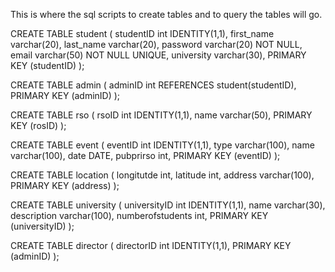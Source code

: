 This is where the sql scripts to create tables and to query the tables will go.

CREATE TABLE student
(
studentID int IDENTITY(1,1),
first_name varchar(20),
last_name varchar(20),
password varchar(20) NOT NULL,
email varchar(50) NOT NULL UNIQUE,
university varchar(30),
PRIMARY KEY (studentID)
);

CREATE TABLE admin
(
adminID int REFERENCES student(studentID),
PRIMARY KEY (adminID)
);

CREATE TABLE rso
(
rsoID int IDENTITY(1,1),
name varchar(50),
PRIMARY KEY (rosID)
);

CREATE TABLE event
(
eventID int IDENTITY(1,1),
type varchar(100),
name varchar(100),
date DATE,
pubprirso int,
PRIMARY KEY (eventID)
);

CREATE TABLE location 
(
longitutde int,
latitude int,
address varchar(100),
PRIMARY KEY (address)
);

CREATE TABLE university 
(
universityID int IDENTITY(1,1),
name varchar(30),
description varchar(100),
numberofstudents int,
PRIMARY KEY (universityID)
);

CREATE TABLE director
(
directorID int IDENTITY(1,1),
PRIMARY KEY (adminID)
);